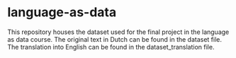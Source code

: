 # language-as-data

This repository houses the dataset used for the final project in the language as data course. The original text in Dutch can be found in the dataset file. The translation into English can be found in the dataset_translation file.
